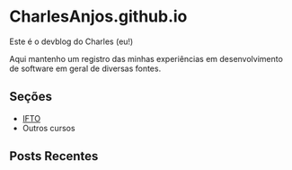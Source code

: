 # CharlesAnjos.github.io

Este é o devblog do Charles (eu!)

Aqui mantenho um registro das minhas experiências em desenvolvimento de software em geral de diversas fontes.

## Seções

- [IFTO](/ifto)
- Outros cursos

## Posts Recentes